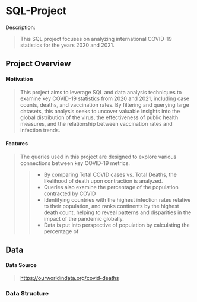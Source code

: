 # SQL-Project
Description:
>This SQL project focuses on analyzing international COVID-19 statistics for the years 2020 and 2021.

## Project Overview
#### Motivation
>This project aims to leverage SQL and data analysis techniques to examine key COVID-19 statistics from 2020 and 2021, including case counts, deaths, and vaccination rates. By filtering and querying large datasets, this analysis seeks to uncover valuable insights into the global distribution of the virus, the effectiveness of public health measures, and the relationship between vaccination rates and infection trends.
#### Features
>The queries used in this project are designed to explore various connections between key COVID-19 metrics.
>>- By comparing Total COVID cases vs. Total Deaths, the likelihood of death upon contraction is analyzed.<br>
>>- Queries also examine the percentage of the population contracted by COVID<br>
>>- Identifying countries with the highest infection rates relative to their population, and ranks continents by the highest death count, helping to reveal patterns and disparities in the impact of the pandemic globally.<br>
>>- Data is put into perspective of population by calculating the percentage of 
## Data
#### Data Source
>https://ourworldindata.org/covid-deaths
### Data Structure
>





